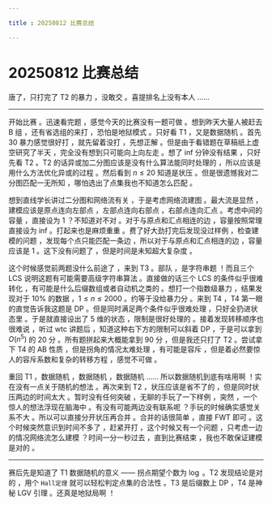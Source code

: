 ```yaml
---

title : 20250812 比赛总结

---
```


# 20250812 比赛总结

唐了，只打完了 T2 的暴力 ，没敢交 。喜提排名上没有本人 ……

------

开始比赛 。迅速看完题 ，感觉今天的比赛没有一题可做 。想到昨天大量人被赶去 B 组 ，还有省选组的来打 ，恐怕是地狱模式 。只好看 T1 ，又是数据随机 。首先 $30$ 暴力感觉很好打 ，就先留着没打 ，先想正解 。但是由于看错题在草稿纸上虚空研究了半天 ，完全没有想到只可能向上向左走 。想了 inf 分钟没有结果 ，只好先看 T2 。T2 的话异或加二分图应该是没有什么算法能同时处理的 ，所以应该是用什么方法优化异或的过程 。然后看到 $n\le20$ 知道是状压 。但是很遗憾我对二分图匹配一无所知 ，哪怕选出了点集我也不知道怎么匹配 。

想到直线学长讲过二分图和网络流有关 ，于是考虑网络流建图 。最大流是显然 ，建模应该是原点连向左部点 ，左部点连向右部点 ，右部点连向汇点 。考虑中间的容量 ，直接设为 $1$ ？不知道对不对 。对于与原点和汇点相连的边 ，容量按照常理直接设为 inf 。打起来也是麻烦重重 。费了好大劲打完后发现没过样例 ，检查建模的问题 ，发现每个点只能匹配一条边 ，所以对于与原点和汇点相连的边 ，容量应该是 1 。这下没有问题了 ，但是时间是未知超大复杂度 。

这个时候感觉前两题没什么前途了 ，来到 T3 。部队 ，是字符串题 ！而且三个 LCS 说明这题有可能需要高级字符串算法 。直接做的话三个 LCS 的条件似乎很难转化 ，有可能是什么后缀数组或者自动机之类的 。想打一个指数级暴力 ，结果发现对于 $10\%$ 的数据 ，$1\le n\le2000$ 。约等于没给暴力分 。来到 T4 ，T4 第一眼的直觉告诉我这题是 DP 。但是同时满足两个条件似乎很难处理 ，只好全扔进状态里 。于是就直接设出了 $5$ 维的状态 ，限制是很好处理的 。接着发现转移顺序也很难说 ，听过 wtc 讲题后 ，知道这种右下方的限制可以斜着 DP ，于是可以拿到 $O(n^5)$ 的 $20$ 分 。所有题拼起来大概能拿到 $90$ 分 ，但是我还只打了 T2 。尝试拿下 T4 的 AB 性质 ，但是拐角的情况太难处理 ，有可能是容斥 ，但是着必然要惊人的容斥系数和复杂的转移方程 ，感觉不可做 。

重回 T1 ，数据随机 ，数据随机 ，数据随机 …… 所以数据随机到底有啥用啊 ！实在没有一点关于随机的想法 。再次来到 T2 ，状压应该是省不了的 ，但是同时状压两边的时间太大 。暂时没有任何突破 ，无聊的手玩了一下样例 ，突然 ，一个惊人的想法浮现在脑海中 。有没有可能两边没有联系呢 ？手玩的时候确实感觉关系不大 。所以可以直接分开状压再合并 。合并的话很简单 ，直接 FWT 即可 。这个时候突然意识到时间不多了 ，赶紧开打 ，这个时候又有一个问题 ，只考虑一边的情况网络流怎么建模 ？时间一分一秒过去 ，直到比赛结束 ，我也不敢保证建模是对的 。

------

赛后先是知道了 T1 数据随机的意义 —— 拐点期望个数为 $\log$ 。T2 发现结论是对的 ，用个 `Hall定理` 就可以轻松判定点集的合法性 。T3 是后缀数上 DP ，T4 是神秘 LGV 引理 。还真是地狱局啊 ！ 
